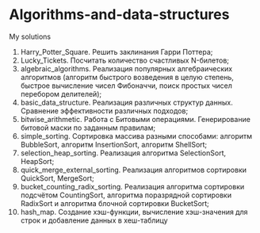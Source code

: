 # Algorithms-and-data-structures

My solutions
1. Harry_Potter_Square. Решить заклинания Гарри Поттера;
2. Lucky_Tickets. Посчитать количество счастливых N-билетов;
3. algebraic_algorithms. Реализация популярных алгебраических алгоритмов (алгоритм быстрого возведения в целую степень, быстрое вычисление чисел Фибоначчи, поиск простых чисел перебором делителей);
4. basic_data_structure. Реализация различных структур данных. Сравнение эффективности различных подходов;
5. bitwise_arithmetic. Работа с Битовыми операциями. Генерирование битовой маски по заданным правилам;
6. simple_sorting. Сортировка массива разными способами: алгоритм BubbleSort, алгоритм InsertionSort, алгоритм ShellSort;
7. selection_heap_sorting. Реализация алгоритма SelectionSort, HeapSort;
8. quick_merge_external_sorting. Реализация алгоритмов сортировки QuickSort, MergeSort;
9. bucket_counting_radix_sorting. Реализация алгоритма сортировки подсчётом CountingSort, алгоритма поразрядной сортировки RadixSort и алгоритма блочной сортировки BucketSort;
10. hash_map. Создание хэш-функции, вычисление хэш-значения для строк и добавление данных в хеш-таблицу
